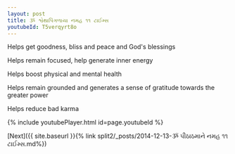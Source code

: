 ```yaml
---
layout: post
title: ૐ શ્વેથાપિંગળાયા નમહ ૧૧ ટાઈમ્સ
youtubeId: T5verqyrt8o
---
```

 
 
Helps get goodness, bliss and peace and God's blessings
 
Helps remain focused, help generate inner energy 
 
Helps boost physical and mental health 
 
Helps remain grounded and generates a sense of gratitude towards the greater power 
 
Helps reduce bad karma
 
 
 
 


{% include youtubePlayer.html id=page.youtubeId %}
 
[Next]({{ site.baseurl }}{% link  split2/_posts/2014-12-13-ૐ પીઠાઠમાને નમહ ૧૧ ટાઈમ્સ.md%})
 

